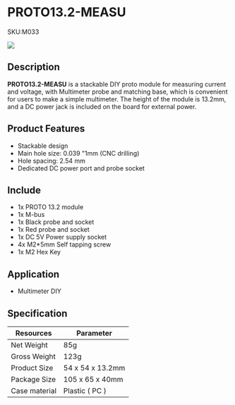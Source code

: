 # PROTO13.2-MEASU

<el-tag effect="plain">SKU:M033</el-tag>

<div class="product_pic"><img src="assets/img/product_pics/module/proto13.2_mesu/proto_13.2_mesu.webp"></div>


## Description

**PROTO13.2-MEASU** is a stackable DIY proto module for measuring current and voltage, with Multimeter probe and matching base, which is convenient for users to make a simple multimeter. The height of the module is 13.2mm, and a DC power jack is included on the board for external power.

## Product Features

- Stackable design
- Main hole size: 0.039 "1mm (CNC drilling)
- Hole spacing: 2.54 mm
- Dedicated DC power port and probe socket

## Include

-  1x PROTO 13.2 module
-  1x M-bus
-  1x Black probe and socket
-  1x Red probe and socket
-  1x DC 5V Power supply socket
-  4x M2*5mm Self tapping screw
-  1x M2 Hex Key

## Application

- Multimeter DIY

## Specification

<table class="table-1">
    <thead>
    <tr>
        <th>Resources</th>
        <th>Parameter</th>
    </tr>
    </thead>
    <tbody>
        <tr>
            <td>Net Weight</td>
            <td>85g</td>
        </tr>
        <tr>
            <td>Gross Weight</td>
            <td>123g</td>
        </tr>
        <tr>
            <td>Product Size</td>
            <td>54 x 54 x 13.2mm</td>
        </tr>
        <tr>
            <td>Package Size</td>
            <td>105 x 65 x 40mm</td>
        </tr>
        <tr>
            <td>Case material</td>
            <td>Plastic ( PC )</td>
        </tr>
     </tbody>
</table>

<script>

   var purchase_link = '';

   anchor_search(purchase_link);
   scrollFunc();

</script>
